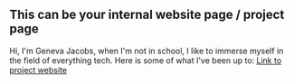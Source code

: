 ## This can be your internal website page / project page

Hi, I'm Geneva Jacobs, when I'm not in school, I like to immerse myself in the field of everything tech. Here is some of what I've been up to:
[Link to project website](/pdf/sample_presentation.pdf)